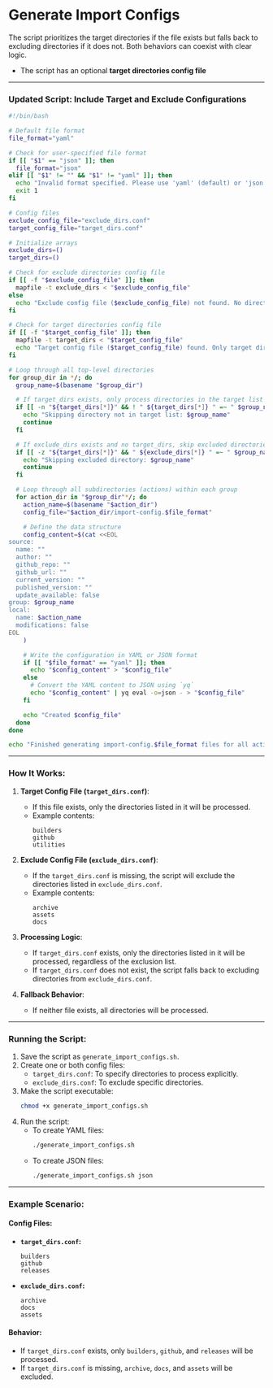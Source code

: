 # Generate Import Configs

The script prioritizes the target directories if the file exists but falls back to excluding directories if it does not. Both behaviors can coexist with clear logic.
- The script has an optional **target directories config file**

---

### Updated Script: Include Target and Exclude Configurations
```bash
#!/bin/bash

# Default file format
file_format="yaml"

# Check for user-specified file format
if [[ "$1" == "json" ]]; then
  file_format="json"
elif [[ "$1" != "" && "$1" != "yaml" ]]; then
  echo "Invalid format specified. Please use 'yaml' (default) or 'json'."
  exit 1
fi

# Config files
exclude_config_file="exclude_dirs.conf"
target_config_file="target_dirs.conf"

# Initialize arrays
exclude_dirs=()
target_dirs=()

# Check for exclude directories config file
if [[ -f "$exclude_config_file" ]]; then
  mapfile -t exclude_dirs < "$exclude_config_file"
else
  echo "Exclude config file ($exclude_config_file) not found. No directories will be excluded."
fi

# Check for target directories config file
if [[ -f "$target_config_file" ]]; then
  mapfile -t target_dirs < "$target_config_file"
  echo "Target config file ($target_config_file) found. Only target directories will be processed."
fi

# Loop through all top-level directories
for group_dir in */; do
  group_name=$(basename "$group_dir")

  # If target_dirs exists, only process directories in the target list
  if [[ -n "${target_dirs[*]}" && ! " ${target_dirs[*]} " =~ " $group_name " ]]; then
    echo "Skipping directory not in target list: $group_name"
    continue
  fi

  # If exclude_dirs exists and no target_dirs, skip excluded directories
  if [[ -z "${target_dirs[*]}" && " ${exclude_dirs[*]} " =~ " $group_name " ]]; then
    echo "Skipping excluded directory: $group_name"
    continue
  fi

  # Loop through all subdirectories (actions) within each group
  for action_dir in "$group_dir"*/; do
    action_name=$(basename "$action_dir")
    config_file="$action_dir/import-config.$file_format"

    # Define the data structure
    config_content=$(cat <<EOL
source:
  name: ""
  author: ""
  github_repo: ""
  github_url: ""
  current_version: ""
  published_version: ""
  update_available: false
group: $group_name
local:
  name: $action_name
  modifications: false
EOL
    )

    # Write the configuration in YAML or JSON format
    if [[ "$file_format" == "yaml" ]]; then
      echo "$config_content" > "$config_file"
    else
      # Convert the YAML content to JSON using `yq`
      echo "$config_content" | yq eval -o=json - > "$config_file"
    fi

    echo "Created $config_file"
  done
done

echo "Finished generating import-config.$file_format files for all actions."
```

---

### How It Works:
1. **Target Config File (`target_dirs.conf`)**:
   - If this file exists, only the directories listed in it will be processed.
   - Example contents:
     ```text
     builders
     github
     utilities
     ```

2. **Exclude Config File (`exclude_dirs.conf`)**:
   - If the `target_dirs.conf` is missing, the script will exclude the directories listed in `exclude_dirs.conf`.
   - Example contents:
     ```text
     archive
     assets
     docs
     ```

3. **Processing Logic**:
   - If `target_dirs.conf` exists, only the directories listed in it will be processed, regardless of the exclusion list.
   - If `target_dirs.conf` does not exist, the script falls back to excluding directories from `exclude_dirs.conf`.

4. **Fallback Behavior**:
   - If neither file exists, all directories will be processed.

---

### Running the Script:
1. Save the script as `generate_import_configs.sh`.
2. Create one or both config files:
   - `target_dirs.conf`: To specify directories to process explicitly.
   - `exclude_dirs.conf`: To exclude specific directories.
3. Make the script executable:
   ```bash
   chmod +x generate_import_configs.sh
   ```
4. Run the script:
   - To create YAML files:
     ```bash
     ./generate_import_configs.sh
     ```
   - To create JSON files:
     ```bash
     ./generate_import_configs.sh json
     ```

---

### Example Scenario:
#### Config Files:
- **`target_dirs.conf`:**
  ```text
  builders
  github
  releases
  ```
- **`exclude_dirs.conf`:**
  ```text
  archive
  docs
  assets
  ```

#### Behavior:
- If `target_dirs.conf` exists, only `builders`, `github`, and `releases` will be processed.
- If `target_dirs.conf` is missing, `archive`, `docs`, and `assets` will be excluded.

